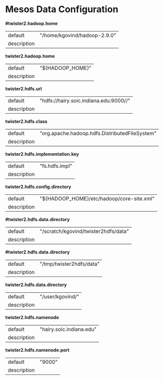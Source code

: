 # Mesos Data Configuration



**#twister2.hadoop.home**
<table><tr><td>default</td><td>"/home/kgovind/hadoop-2.9.0"</td><tr><td>description</td><td></td></table>

**twister2.hadoop.home**
<table><tr><td>default</td><td>"${HADOOP_HOME}"</td><tr><td>description</td><td></td></table>

**twister2.hdfs.url**
<table><tr><td>default</td><td>"hdfs://hairy.soic.indiana.edu:9000//"</td><tr><td>description</td><td></td></table>

**twister2.hdfs.class**
<table><tr><td>default</td><td>"org.apache.hadoop.hdfs.DistributedFileSystem"</td><tr><td>description</td><td></td></table>

**twister2.hdfs.implementation.key**
<table><tr><td>default</td><td>"fs.hdfs.impl"</td><tr><td>description</td><td></td></table>

**twister2.hdfs.config.directory**
<table><tr><td>default</td><td>"${HADOOP_HOME}/etc/hadoop/core-site.xml"</td><tr><td>description</td><td></td></table>

**#twister2.hdfs.data.directory**
<table><tr><td>default</td><td>"/scratch/kgovind/twister2hdfs/data"</td><tr><td>description</td><td></td></table>

**#twister2.hdfs.data.directory**
<table><tr><td>default</td><td>"/tmp/twister2hdfs/data"</td><tr><td>description</td><td></td></table>

**twister2.hdfs.data.directory**
<table><tr><td>default</td><td>"/user/kgovind/"</td><tr><td>description</td><td></td></table>

**twister2.hdfs.namenode**
<table><tr><td>default</td><td>"hairy.soic.indiana.edu"</td><tr><td>description</td><td></td></table>

**twister2.hdfs.namenode.port**
<table><tr><td>default</td><td>"9000"</td><tr><td>description</td><td></td></table>

